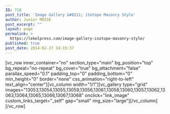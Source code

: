 ```yaml
---
ID: 718
post_title: 'Image Gallery &#8211; iSotope Masonry Style'
author: Junior MOISE
post_excerpt: ""
layout: page
permalink: >
  https://lekolpress.com/image-gallery-isotope-masonry-style/
published: true
post_date: 2014-02-27 14:15:37
---
```

[vc_row inner_container="no" section_type="main" bg_position="top" bg_repeat="no-repeat" bg_cover="true" bg_attachment="false" parallax_speed="0.1" padding_top="0" padding_bottom="0" min_height="0" border="none" css_animation="right-to-left" text_align="center"][vc_column width="1/1"][vc_gallery type="grid" images="13053,13054,13055,13059,13056,13061,13058,13060,13057,13062,13063,13064,13065,13066,13067,13068" onclick="link_image" custom_links_target="_self" gap="small" img_size="large"][/vc_column][/vc_row]